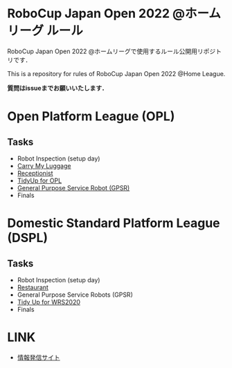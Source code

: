 # RoboCup Japan Open 2022 @ホームリーグ ルール
RoboCup Japan Open 2022 @ホームリーグで使用するルール公開用リポジトリです．  

This is a repository for rules of RoboCup Japan Open 2022 @Home League. 

**質問はissueまでお願いいたします．**

# Open Platform League (OPL)
## Tasks
- Robot Inspection (setup day)
- [Carry My Luggage](rules/opl/carry_my_luggage.md)
- [Receptionist](rules/opl/receptionist.md)
- [TidyUp for OPL](rules/opl/general_purpose_service_robot.md)
- [General Purpose Service Robot (GPSR)](rules/opl/tidy_up.md)
- Finals

# Domestic Standard Platform League (DSPL)
## Tasks
- Robot Inspection (setup day)
- [Restaurant](rules/dspl/restaurant.md)
- General Purpose Service Robots (GPSR)
- [Tidy Up for WRS2020](rules/dspl/tidyup.md)
- Finals

# LINK

- [情報発信サイト](https://github.com/RoboCupAtHomeJP/AtHome2022)
